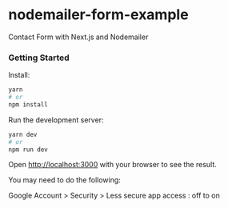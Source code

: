 # nodemailer-form-example
Contact Form with Next.js and Nodemailer

### Getting Started

Install:

```bash
yarn
# or
npm install
```

Run the development server:

```bash
yarn dev
# or
npm run dev
```
Open [http://localhost:3000](http://localhost:3000) with your browser to see the result.

You may need to do the following:

Google Account > Security > Less secure app access : off to on
